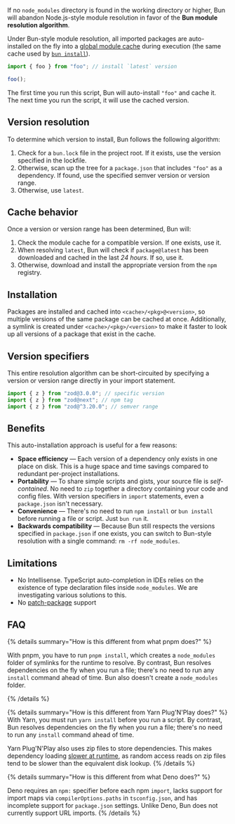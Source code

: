 If no `node_modules` directory is found in the working directory or higher, Bun will abandon Node.js-style module resolution in favor of the **Bun module resolution algorithm**.

Under Bun-style module resolution, all imported packages are auto-installed on the fly into a [global module cache](https://bun.sh/docs/install/cache) during execution (the same cache used by [`bun install`](https://bun.sh/docs/cli/install)).

```ts
import { foo } from "foo"; // install `latest` version

foo();
```

The first time you run this script, Bun will auto-install `"foo"` and cache it. The next time you run the script, it will use the cached version.

## Version resolution

To determine which version to install, Bun follows the following algorithm:

1. Check for a `bun.lock` file in the project root. If it exists, use the version specified in the lockfile.
2. Otherwise, scan up the tree for a `package.json` that includes `"foo"` as a dependency. If found, use the specified semver version or version range.
3. Otherwise, use `latest`.

## Cache behavior

Once a version or version range has been determined, Bun will:

1. Check the module cache for a compatible version. If one exists, use it.
2. When resolving `latest`, Bun will check if `package@latest` has been downloaded and cached in the last _24 hours_. If so, use it.
3. Otherwise, download and install the appropriate version from the `npm` registry.

## Installation

Packages are installed and cached into `<cache>/<pkg>@<version>`, so multiple versions of the same package can be cached at once. Additionally, a symlink is created under `<cache>/<pkg>/<version>` to make it faster to look up all versions of a package that exist in the cache.

## Version specifiers

This entire resolution algorithm can be short-circuited by specifying a version or version range directly in your import statement.

```ts
import { z } from "zod@3.0.0"; // specific version
import { z } from "zod@next"; // npm tag
import { z } from "zod@^3.20.0"; // semver range
```

## Benefits

This auto-installation approach is useful for a few reasons:

- **Space efficiency** — Each version of a dependency only exists in one place on disk. This is a huge space and time savings compared to redundant per-project installations.
- **Portability** — To share simple scripts and gists, your source file is _self-contained_. No need to `zip` together a directory containing your code and config files. With version specifiers in `import` statements, even a `package.json` isn't necessary.
- **Convenience** — There's no need to run `npm install` or `bun install` before running a file or script. Just `bun run` it.
- **Backwards compatibility** — Because Bun still respects the versions specified in `package.json` if one exists, you can switch to Bun-style resolution with a single command: `rm -rf node_modules`.

## Limitations

- No Intellisense. TypeScript auto-completion in IDEs relies on the existence of type declaration files inside `node_modules`. We are investigating various solutions to this.
- No [patch-package](https://github.com/ds300/patch-package) support

<!-- - The implementation details of Bun's install cache will change between versions. Don't think of it as an API. To reliably resolve packages, use Bun's builtin APIs (such as `Bun.resolveSync` or `import.meta.resolve`) instead of relying on the filesystem directly. Bun will likely move to a binary archive format where packages may not correspond to files/folders on disk at all - so if you depend on the filesystem structure instead of the JavaScript API, your code will eventually break. -->

<!-- ## Customizing behavior

To prefer locally-installed versions of packages. Instead of checking npm for latest versions, you can pass the `--prefer-offline` flag to prefer locally-installed versions of packages.

```bash
$ bun run --prefer-offline my-script.ts
```

This will check the install cache for installed versions of packages before checking the npm registry. If no matching version of a package is installed, only then will it check npm for the latest version.

#### Prefer latest

To always use the latest version of a package, you can pass the `--prefer-latest` flag.

```bash
$ bun run --prefer-latest my-script.ts
``` -->

## FAQ

{% details summary="How is this different from what pnpm does?" %}

With pnpm, you have to run `pnpm install`, which creates a `node_modules` folder of symlinks for the runtime to resolve. By contrast, Bun resolves dependencies on the fly when you run a file; there's no need to run any `install` command ahead of time. Bun also doesn't create a `node_modules` folder.

{% /details %}

{% details summary="How is this different from Yarn Plug'N'Play does?" %}
With Yarn, you must run `yarn install` before you run a script. By contrast, Bun resolves dependencies on the fly when you run a file; there's no need to run any `install` command ahead of time.

Yarn Plug'N'Play also uses zip files to store dependencies. This makes dependency loading [slower at runtime](https://twitter.com/jarredsumner/status/1458207919636287490), as random access reads on zip files tend to be slower than the equivalent disk lookup.
{% /details %}

{% details summary="How is this different from what Deno does?" %}

Deno requires an `npm:` specifier before each npm `import`, lacks support for import maps via `compilerOptions.paths` in `tsconfig.json`, and has incomplete support for `package.json` settings. Unlike Deno, Bun does not currently support URL imports.
{% /details %}
